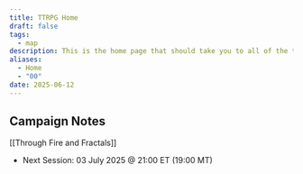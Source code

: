 ```yaml
---
title: TTRPG Home
draft: false
tags:
  - map
description: This is the home page that should take you to all of the tabletop games related campaigns.
aliases:
  - Home
  - "00"
date: 2025-06-12
---
```


## Campaign Notes

[[Through Fire and Fractals]]
- Next Session: 03 July 2025 @ 21:00 ET (19:00 MT)